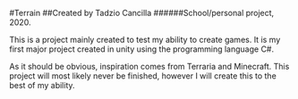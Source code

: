 #Terrain
##Created by Tadzio Cancilla
######School/personal project, 2020.

This is a project mainly created to test my ability to create games.
It is my first major project created in unity using the programming language C#.

As it should be obvious, inspiration comes from Terraria and Minecraft. This project will most likely never be finished, however I will create this to the best of my ability.
